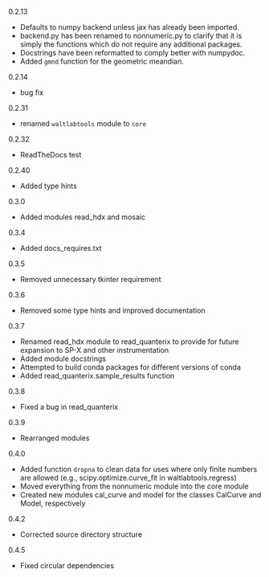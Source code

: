 0.2.13
 - Defaults to numpy backend unless jax has already been imported.
 - backend.py has been renamed to nonnumeric.py to clarify that it is simply the functions which do not require any additional packages.
 - Docstrings have been reformatted to comply better with numpydoc.
 - Added `gmnd` function for the geometric meandian.

0.2.14
 - bug fix

0.2.31
 - renamed `waltlabtools` module to `core`

0.2.32
 - ReadTheDocs test
 
0.2.40
 - Added type hints

0.3.0
 - Added modules read_hdx and mosaic
 
0.3.4
 - Added docs_requires.txt

0.3.5
 - Removed unnecessary tkinter requirement

0.3.6
 - Removed some type hints and improved documentation

0.3.7
 - Renamed read_hdx module to read_quanterix to provide for future expansion to SP-X and other instrumentation
 - Added module docstrings
 - Attempted to build conda packages for different versions of conda
 - Added read_quanterix.sample_results function

0.3.8
 - Fixed a bug in read_quanterix

0.3.9
 - Rearranged modules

0.4.0
 - Added function `dropna` to clean data for uses where only finite numbers are allowed (e.g., scipy.optimize.curve_fit in waltlabtools.regress)
 - Moved everything from the nonnumeric module into the core module
 - Created new modules cal_curve and model for the classes CalCurve and Model, respectively

0.4.2
 - Corrected source directory structure

0.4.5
 - Fixed circular dependencies